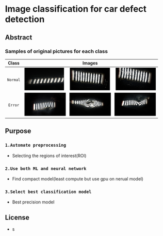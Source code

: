 # Image classification for car defect detection

## Abstract

### Samples of original pictures for each class
|Class | Images|
|:---:|:---:|
|`Normal`|![Normal Images](/imgs/nor_merged.png)|
|`Error`|![Error Images](/imgs/err_merged.png)|

## Purpose

### `1.Automate preprocessing`
* Selecting the regions of interest(ROI)

### `2.Use both ML and neural network`
* Find compact model(least compute but use gpu on nerual model)

### `3.Select best classification model`
* Best precision model

## License
* s
